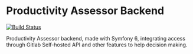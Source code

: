 # Productivity Assessor Backend

[![Build Status](https://app.travis-ci.com/dundivet/productivity-assessor-backend.svg?branch=main)](https://app.travis-ci.com/dundivet/productivity-assessor-backend)

Productivity Assessor backend, made with Symfony 6, integrating access through Gitlab Self-hosted API and other features to help decision making.